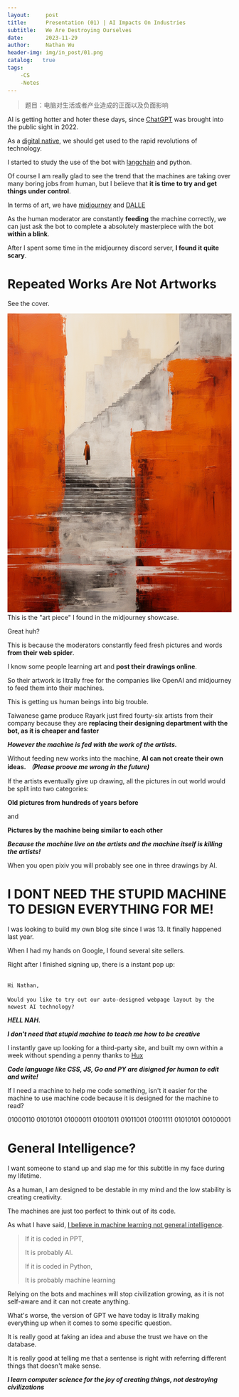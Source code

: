 ```yaml
---
layout:     post
title:      Presentation (01) | AI Impacts On Industries
subtitle:   We Are Destroying Ourselves
date:       2023-11-29
author:     Nathan Wu
header-img: img/in_post/01.png
catalog:   true
tags:
    -CS
    -Notes
---
```


> 题目：电脑对生活或者产业造成的正面以及负面影响


AI is getting hotter and hoter these days, since [ChatGPT](https://en.wikipedia.org/wiki/ChatGPT) was brought into the public sight in 2022.

As a [digital native](https://huangxuan.me/2015/03/25/digital-native/), we should get used to the rapid revolutions of technology. 

I started to study the use of the bot with [langchain](langchain.com) and python. 

Of course I am really glad to see the trend that the machines are taking over many boring jobs from human, but I believe that **it is time to try and get things under control**.

In terms of art, we have [midjourney](midjourney.com) and [DALLE](labs.openai.com) 

As the human moderator are constantly **feeding** the machine correctly, we can just ask the bot to complete a absolutely masterpiece with the bot **within a blink**.

After I spent some time in the midjourney discord server, **I found it quite scary**.

# Repeated Works Are Not Artworks

See the cover.

![](/img/in_post/01.png)
This is the "art piece" I found in the midjourney showcase.

Great huh?

This is because the moderators constantly feed fresh pictures and words **from their web spider**.

I know some people learning art and **post their drawings online**.

So their artwork is litrally free for the companies like OpenAI and midjourney to feed them into their machines.

This is getting us human beings into big trouble.

Taiwanese game produce Rayark just fired fourty-six artists from their company because they are **replacing their designing department with the bot, as it is cheaper and faster**

***However the machine is fed with the work of the artists.***

Without feeding new works into the machine, **AI can not create their own ideas.** ***（Please proove me wrong in the future)***

If the artists eventually give up drawing, all the pictures in out world would be split into two categories:

**Old pictures from hundreds of years before**

and

**Pictures by the machine being similar to each other**

***Because the machine live on the artists and the machine itself is killing the artists!***

When you open pixiv you will probably see one in three drawings by AI.

# I DONT NEED THE STUPID MACHINE TO DESIGN EVERYTHING FOR ME!

I was looking to build my own blog site since I was 13. It finally happened last year.

When I had my hands on Google, I found several site sellers.

Right after I finished signing up, there is a instant pop up:

```

Hi Nathan,

Would you like to try out our auto-designed webpage layout by the newest AI technology?

```

***HELL NAH.***

***I don't need that stupid machine to teach me how to be creative***

I instantly gave up looking for a third-party site, and built my own within a week without spending a penny thanks to [Hux](huangxuan.me)

***Code language like CSS, JS, Go and PY are disigned for human to edit and write!***

If I need a machine to help me code something, isn't it easier for the machine to use machine code because it is designed for the machine to read?

01000110 01010101 01000011 01001011 01011001 01001111 01010101 00100001

# General Intelligence?

I want someone to stand up and slap me for this subtitle in my face during my lifetime.

As a human, I am designed to be destable in my mind and the low stability is creating creativity.

The machines are just too perfect to think out of its code.

As what I have said, [I believe in machine learning not general intelligence](https://nwuyuz.github.io/2023/11/09/gamble/).

> If it is coded in PPT,
>
> It is probably AI.
>
> If it is coded in Python,
>
> It is probably machine learning

Relying on the bots and machines will stop civilization growing, as it is not self-aware and it can not create anything.

What's worse, the version of GPT we have today is litrally making everything up when it comes to some specific question.

It is really good at faking an idea and abuse the trust we have on the database. 

It is really good at telling me that a sentense is right with referring different things that doesn't make sense.

***I learn computer science for the joy of creating things, not destroying civilizations***
